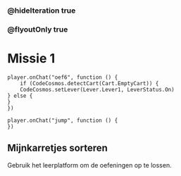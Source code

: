 ### @hideIteration true
### @flyoutOnly true
# Missie 1
```blocks
player.onChat("oef6", function () {
    if (CodeCosmos.detectCart(Cart.EmptyCart)) {
    CodeCosmos.setLever(Lever.Lever1, LeverStatus.On)
} else {
}
})
```

```template
player.onChat("jump", function () {
})
```

## Mijnkarretjes sorteren

Gebruik het leerplatform om de oefeningen op te lossen.
